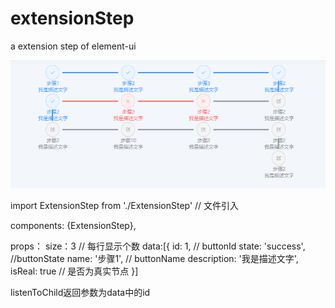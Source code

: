 # extensionStep
a extension step of element-ui

![image](https://github.com/dingwanyu000/extensionStep/blob/master/demo.png)

import ExtensionStep from './ExtensionStep' // 文件引入

components: {ExtensionStep}, 

<extension-step :data="data" :size="size" v-on:child-say="listenToChild"></extension-step>

props：
size：3 // 每行显示个数
data:[{ id: 1, // buttonId
        state: 'success', //buttonState
        name: '步骤1', // buttonName
        description: '我是描述文字',
        isReal: true // 是否为真实节点
      }]
      
listenToChild返回参数为data中的id

      
